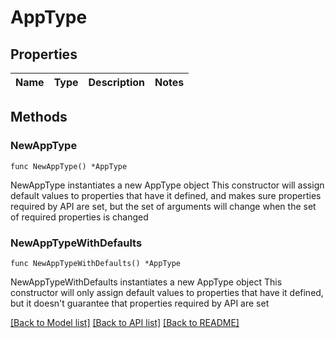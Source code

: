 # AppType

## Properties

Name | Type | Description | Notes
------------ | ------------- | ------------- | -------------

## Methods

### NewAppType

`func NewAppType() *AppType`

NewAppType instantiates a new AppType object
This constructor will assign default values to properties that have it defined,
and makes sure properties required by API are set, but the set of arguments
will change when the set of required properties is changed

### NewAppTypeWithDefaults

`func NewAppTypeWithDefaults() *AppType`

NewAppTypeWithDefaults instantiates a new AppType object
This constructor will only assign default values to properties that have it defined,
but it doesn't guarantee that properties required by API are set


[[Back to Model list]](../README.md#documentation-for-models) [[Back to API list]](../README.md#documentation-for-api-endpoints) [[Back to README]](../README.md)


